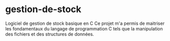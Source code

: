 # gestion-de-stock
Logiciel de gestion de stock basique en C
Ce projet m'a permis de maitriser les fondamentaux du langage de programmation C tels que la manipulation des fichiers et des structures de données. 

